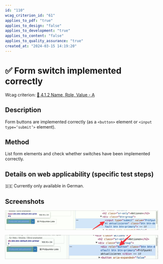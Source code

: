```yaml
---
id: "110"
wcag_criterion_id: "61"
applies_to_pdf: "true"
applies_to_design: "false"
applies_to_development: "true"
applies_to_content: "false"
applies_to_quality_assurance: "true"
created_at: "2024-03-15 14:19:20"
---
```


# ✅ Form switch implemented correctly

Wcag criterion: [📜 4.1.2 Name, Role, Value - A](..)

## Description

Form buttons are implemented correctly (as a `<button>` element or `<input type=‘submit’>` element).

## Method

List form elements and check whether switches have been implemented correctly.

## Details on web applicability (specific test steps)

🇩🇪 Currently only available in German.

## Screenshots

![Ein korrekt umgesetzter Schalter](images/ein-korrekt-umgesetzter-schalter.png)

![Ein mit ARIA umgesetzter Schalter](images/ein-mit-aria-umgesetzter-schalter.png)
